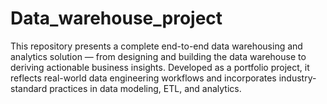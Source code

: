 # Data_warehouse_project

This repository presents a complete end-to-end data warehousing and analytics solution — from designing and building the data warehouse to deriving actionable business insights. Developed as a portfolio project, it reflects real-world data engineering workflows and incorporates industry-standard practices in data modeling, ETL, and analytics.


